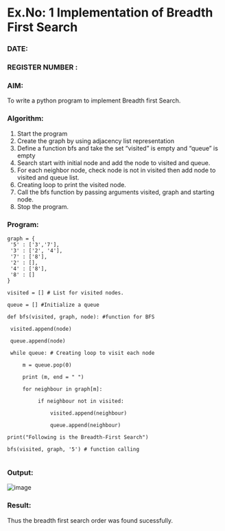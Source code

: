 # Ex.No: 1  Implementation of Breadth First Search 
### DATE:                                                                            
### REGISTER NUMBER : 
### AIM: 
To write a python program to implement Breadth first Search. 
### Algorithm:
1. Start the program
2. Create the graph by using adjacency list representation
3. Define a function bfs and take the set “visited” is empty and “queue” is empty
4. Search start with initial node and add the node to visited and queue.
5. For each neighbor node, check node is not in visited then add node to visited and queue list.
6.  Creating loop to print the visited node.
7.   Call the bfs function by passing arguments visited, graph and starting node.
8.   Stop the program.
### Program:
```
graph = { 
 '5' : ['3','7'], 
 '3' : ['2', '4'], 
 '7' : ['8'], 
 '2' : [], 
 '4' : ['8'], 
 '8' : [] 
} 

visited = [] # List for visited nodes. 

queue = [] #Initialize a queue 

def bfs(visited, graph, node): #function for BFS 

 visited.append(node) 
 
 queue.append(node) 
 
 while queue: # Creating loop to visit each node
 
     m = queue.pop(0) 
     
     print (m, end = " ")
     
     for neighbour in graph[m]:
     
          if neighbour not in visited:
          
              visited.append(neighbour) 
              
              queue.append(neighbour) 

print("Following is the Breadth-First Search") 

bfs(visited, graph, '5') # function calling 


```

### Output:

![image](https://github.com/Dhanush12022004/AI_Lab_2023-24/assets/128135558/9910307b-2368-403e-9d8c-7764d7abf45a)



### Result:
Thus the breadth first search order was found sucessfully.
